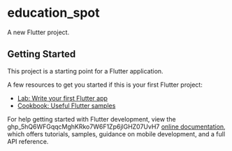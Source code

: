 # education_spot

A new Flutter project.

## Getting Started

This project is a starting point for a Flutter application.

A few resources to get you started if this is your first Flutter project:

- [Lab: Write your first Flutter app](https://docs.flutter.dev/get-started/codelab)
- [Cookbook: Useful Flutter samples](https://docs.flutter.dev/cookbook)

For help getting started with Flutter development, view the
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
[online documentation](https://docs.flutter.dev/), which offers tutorials,
samples, guidance on mobile development, and a full API reference.

